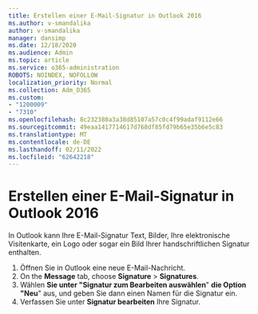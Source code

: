 ```yaml
---
title: Erstellen einer E-Mail-Signatur in Outlook 2016
ms.author: v-smandalika
author: v-smandalika
manager: dansimp
ms.date: 12/18/2020
ms.audience: Admin
ms.topic: article
ms.service: o365-administration
ROBOTS: NOINDEX, NOFOLLOW
localization_priority: Normal
ms.collection: Adm_O365
ms.custom:
- "1200009"
- "7310"
ms.openlocfilehash: 8c232380a3a38d85107a57c0c4f99adaf9112e66
ms.sourcegitcommit: 49eaa1417714617d768df85fd79b65e35b6e5c83
ms.translationtype: MT
ms.contentlocale: de-DE
ms.lasthandoff: 02/11/2022
ms.locfileid: "62642218"
---
```

# <a name="create-an-email-signature-in-outlook-2016"></a>Erstellen einer E-Mail-Signatur in Outlook 2016

In Outlook kann Ihre E-Mail-Signatur Text, Bilder, Ihre elektronische Visitenkarte, ein Logo oder sogar ein Bild Ihrer handschriftlichen Signatur enthalten.

1. Öffnen Sie in Outlook eine neue E-Mail-Nachricht.
2. On the **Message** tab, choose **Signature** > **Signatures**.
3. Wählen **Sie unter "Signatur zum Bearbeiten auswählen**" **die Option "Neu**" aus, und geben Sie dann einen Namen für die Signatur ein.
4. Verfassen Sie unter **Signatur bearbeiten** Ihre Signatur.
